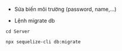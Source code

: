- Sửa biến môi trường (password, name,...)

- Lệnh migrate db
```
cd Server

npx sequelize-cli db:migrate
```

